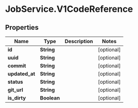 # JobService.V1CodeReference

## Properties
Name | Type | Description | Notes
------------ | ------------- | ------------- | -------------
**id** | **String** |  | [optional] 
**uuid** | **String** |  | [optional] 
**commit** | **String** |  | [optional] 
**updated_at** | **String** |  | [optional] 
**status** | **String** |  | [optional] 
**git_url** | **String** |  | [optional] 
**is_dirty** | **Boolean** |  | [optional] 



